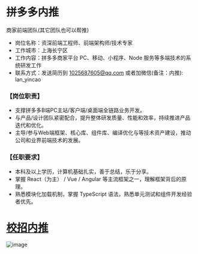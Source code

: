 # 拼多多内推

商家前端团队(其它团队也可以帮推)

- 岗位名称：资深前端工程师、前端架构师/技术专家
- 工作城市：上海长宁区
- 工作内容：拼多多商家平台 PC、移动、小程序、Node 服务等多端技术的系统研发工作
- 联系方式：发送简历到 1025687605@qq.com 或者加微信(备注：内推): lan_yincao

### 【岗位职责】
- 支撑拼多多B端PC主站/客户端/桌面端全链路业务开发。
- 与产品/设计团队紧密配合，提升整体研发质量、性能和效率，持续推进产品迭代和优化。
- 主导/参与Web端框架、核心库、组件库、编译优化与等技术资产建设，推动公司和业界前端技术的发展。

### 【任职要求】
- 本科及以上学历，计算机基础扎实，善于总结，乐于分享。
- 掌握 React（为主） / Vue / Angular 等主流框架之一，理解框架背后的原理。
- 熟悉模块化加载机制，掌握 TypeScript 语法，熟悉单元测试和组件开发经验者优先。

# [校招内推](https://careers.pinduoduo.com/campus/grad/detail?t=vBfWVPj2b6)

![image](https://user-images.githubusercontent.com/17973020/150918903-345cf90c-d11a-4bf6-9430-00c1cb85eb67.png)
